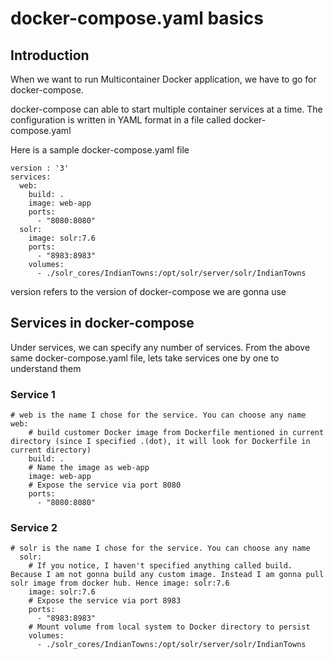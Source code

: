 # docker-compose.yaml basics

## Introduction

When we want to run Multicontainer Docker application, we have to go for docker-compose. 

docker-compose can able to start multiple container services at a time. The configuration is written in YAML format in a file called docker-compose.yaml

Here is a sample docker-compose.yaml file

```
version : '3'
services:
  web:
    build: .
    image: web-app
    ports:
      - "8080:8080"
  solr:
    image: solr:7.6
    ports:
      - "8983:8983"
    volumes:
      - ./solr_cores/IndianTowns:/opt/solr/server/solr/IndianTowns
 ```

version refers to the version of docker-compose we are gonna use

## Services in docker-compose

Under services, we can specify any number of services. From the above same docker-compose.yaml file, lets take services one by one to understand them

### Service 1

```
# web is the name I chose for the service. You can choose any name
web:
    # build customer Docker image from Dockerfile mentioned in current directory (since I specified .(dot), it will look for Dockerfile in current directory)
    build: .
    # Name the image as web-app
    image: web-app
    # Expose the service via port 8080
    ports:
      - "8080:8080"
```

### Service 2

```
# solr is the name I chose for the service. You can choose any name
  solr:
    # If you notice, I haven't specified anything called build. Because I am not gonna build any custom image. Instead I am gonna pull solr image from docker hub. Hence image: solr:7.6
    image: solr:7.6
    # Expose the service via port 8983
    ports:
      - "8983:8983"
    # Mount volume from local system to Docker directory to persist 
    volumes:
      - ./solr_cores/IndianTowns:/opt/solr/server/solr/IndianTowns
 ```

